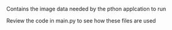 Contains the image data needed by the pthon applcation to run

Review the code in main.py to see how these files are used
